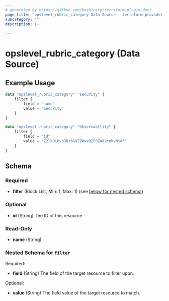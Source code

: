 ```yaml
---
# generated by https://github.com/hashicorp/terraform-plugin-docs
page_title: "opslevel_rubric_category Data Source - terraform-provider-opslevel"
subcategory: ""
description: |-
  
---
```


# opslevel_rubric_category (Data Source)



## Example Usage

```terraform
data "opslevel_rubric_category" "security" {
    filter {
        field = "name"
        value = "Security"
    }
}

data "opslevel_rubric_category" "Observability" {
    filter {
        field = "id"
        value = "Z2lkOi8vb3BzbGV2ZWwvQ2F0ZWdvcnkvNjA3"
    }
}
```

<!-- schema generated by tfplugindocs -->
## Schema

### Required

- **filter** (Block List, Min: 1, Max: 1) (see [below for nested schema](#nestedblock--filter))

### Optional

- **id** (String) The ID of this resource.

### Read-Only

- **name** (String)

<a id="nestedblock--filter"></a>
### Nested Schema for `filter`

Required:

- **field** (String) The field of the target resource to filter upon.

Optional:

- **value** (String) The field value of the target resource to match.


